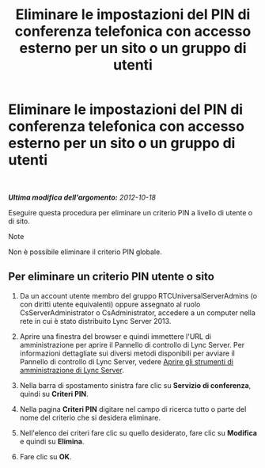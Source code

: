 ﻿---
title: Eliminare le impostazioni del PIN di conferenza telefonica con accesso esterno per un sito o un gruppo di utenti
TOCTitle: Eliminare le impostazioni del PIN di conferenza telefonica con accesso esterno per un sito o un gruppo di utenti
ms:assetid: 15a9faee-d024-4c0e-b2a0-fe7e7dc00589
ms:mtpsurl: https://technet.microsoft.com/it-it/library/Gg520955(v=OCS.15)
ms:contentKeyID: 49299785
ms.date: 08/24/2015
mtps_version: v=OCS.15
ms.translationtype: HT
---

# Eliminare le impostazioni del PIN di conferenza telefonica con accesso esterno per un sito o un gruppo di utenti

 

_**Ultima modifica dell'argomento:** 2012-10-18_

Eseguire questa procedura per eliminare un criterio PIN a livello di utente o di sito.


> [!NOTE]
> Non è possibile eliminare il criterio PIN globale.



## Per eliminare un criterio PIN utente o sito

1.  Da un account utente membro del gruppo RTCUniversalServerAdmins (o con diritti utente equivalenti) oppure assegnato al ruolo CsServerAdministrator o CsAdministrator, accedere a un computer nella rete in cui è stato distribuito Lync Server 2013.

2.  Aprire una finestra del browser e quindi immettere l'URL di amministrazione per aprire il Pannello di controllo di Lync Server. Per informazioni dettagliate sui diversi metodi disponibili per avviare il Pannello di controllo di Lync Server, vedere [Aprire gli strumenti di amministrazione di Lync Server](lync-server-2013-open-lync-server-administrative-tools.md).

3.  Nella barra di spostamento sinistra fare clic su **Servizio di conferenza**, quindi su **Criteri PIN**.

4.  Nella pagina **Criteri PIN** digitare nel campo di ricerca tutto o parte del nome del criterio che si desidera eliminare.

5.  Nell'elenco dei criteri fare clic su quello desiderato, fare clic su **Modifica** e quindi su **Elimina**.

6.  Fare clic su **OK**.

